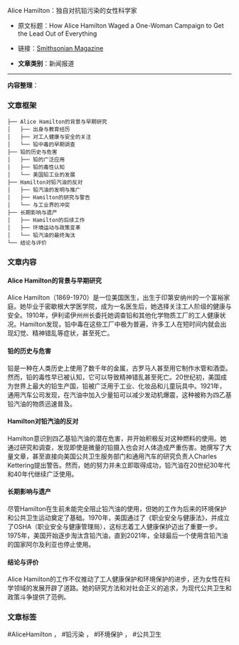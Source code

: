 Alice Hamilton：独自对抗铅污染的女性科学家  
- 原文标题：How Alice Hamilton Waged a One-Woman Campaign to Get the Lead Out of Everything  
- 链接：[Smithsonian Magazine](https://www.smithsonianmag.com/innovation/how-alice-hamilton-waged-one-woman-campaign-get-lead-out-everything-180985960/)  

- **文章类别**：新闻报道  

---

**内容整理**：

### 文章框架
```
├── Alice Hamilton的背景与早期研究
│   ├── 出身与教育经历
│   ├── 对工人健康与安全的关注
│   └── 铅中毒的早期调查
├── 铅的历史与危害
│   ├── 铅的广泛应用
│   ├── 铅的毒性认知
│   └── 美国铅工业的发展
├── Hamilton对铅汽油的反对
│   ├── 铅汽油的发明与推广
│   ├── Hamilton的研究与警告
│   └── 与工业界的冲突
├── 长期影响与遗产
│   ├── Hamilton的后续工作
│   ├── 环境运动与政策变革
│   └── 铅汽油的最终淘汰
└── 结论与评价
```

### 文章内容

#### Alice Hamilton的背景与早期研究
Alice Hamilton（1869-1970）是一位美国医生，出生于印第安纳州的一个富裕家庭。她毕业于密歇根大学医学院，成为一名医生后，她选择关注工人阶级的健康与安全。1910年，伊利诺伊州州长委托她调查铅和其他化学物质工厂的工人健康状况。Hamilton发现，铅中毒在这些工厂中极为普遍，许多工人在短时间内就会出现幻觉、精神错乱等症状，甚至死亡。

#### 铅的历史与危害
铅是一种在人类历史上使用了数千年的金属，古罗马人甚至用它制作水管和酒壶。然而，铅的毒性早已被认知，它可以导致精神错乱甚至死亡。20世纪初，美国成为世界上最大的铅生产国，铅被广泛用于工业、化妆品和儿童玩具中。1921年，通用汽车公司发现，在汽油中加入少量铅可以减少发动机爆震，这种被称为四乙基铅汽油的物质迅速普及。

#### Hamilton对铅汽油的反对
Hamilton意识到四乙基铅汽油的潜在危害，并开始积极反对这种燃料的使用。她通过研究和调查，发现即使是微量的铅摄入也会对人体造成严重伤害。她撰写了大量文章，甚至直接向美国公共卫生服务部门和通用汽车的研究负责人Charles Kettering提出警告。然而，她的努力并未立即取得成功，铅汽油在20世纪30年代和40年代继续广泛使用。

#### 长期影响与遗产
尽管Hamilton在生前未能完全阻止铅汽油的使用，但她的工作为后来的环境保护和公共卫生运动奠定了基础。1970年，美国通过了《职业安全与健康法》，并成立了OSHA（职业安全与健康管理局），这标志着工人健康保护迈出了重要一步。1975年，美国开始逐步淘汰含铅汽油，直到2021年，全球最后一个使用含铅汽油的国家阿尔及利亚也停止使用。

#### 结论与评价
Alice Hamilton的工作不仅推动了工人健康保护和环境保护的进步，还为女性在科学领域的发展开辟了道路。她的研究方法和对社会正义的追求，为现代公共卫生和政策斗争提供了范例。

### 文章标签
#AliceHamilton ， #铅污染 ， #环境保护 ， #公共卫生
